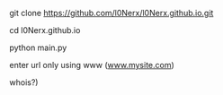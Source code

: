 git clone https://github.com/l0Nerx/l0Nerx.github.io.git

cd l0Nerx.github.io

python main.py

enter url only using www (www.mysite.com)

whois?)
